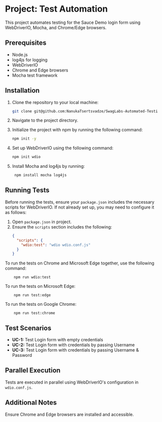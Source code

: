 # Project: Test Automation

This project automates testing for the Sauce Demo login form using WebDriverIO, Mocha, and Chrome/Edge browsers.

## Prerequisites

- Node.js
- log4js for logging
- WebDriverIO
- Chrome and Edge browsers
- Mocha test framework

## Installation

1. Clone the repository to your local machine:
   
   ```bash
   git clone git@github.com:NanukaTsertsvadze/SwagLabs-Automated-Testing.git
2. Navigate to the project directory.
3. Initialize the project with npm by running the following command:

   ```bash
   npm init -y
4. Set up WebDriverIO using the following command:

   ```bash
   npm init wdio

5. Install Mocha and log4js by running:

     ```bash
      npm install mocha log4js

## Running Tests

Before running the tests, ensure your `package.json` includes the necessary scripts for WebDriverIO. If not already set up, you may need to configure it as follows:

1. Open `package.json` in  project.
2. Ensure the `scripts` section includes the following:
   ```json
   {
     "scripts": {
       "wdio:test": "wdio wdio.conf.js"
     }
   }

To run the tests on Chrome and Microsoft Edge together, use the following command:
      

        npm run wdio:test
To run the tests on Microsoft Edge:

        npm run test:edge
        
To run the tests on Google Chrome:

        npm run test:chrome

## Test Scenarios

- **UC-1:** Test Login form with empty credentials
- **UC-2:** Test Login form with credentials by passing Username
- **UC-3:** Test Login form with credentials by passing Username & Password

## Parallel Execution

Tests are executed in parallel using WebDriverIO's configuration in `wdio.conf.js`.

## Additional Notes

Ensure Chrome and Edge browsers are installed and accessible.
